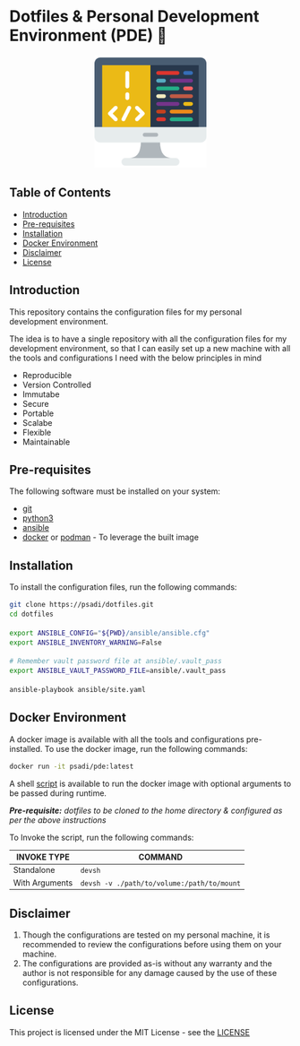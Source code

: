 # Dotfiles & Personal Development Environment (PDE) 🚀

<p align="center">
  <img src="https://raw.githubusercontent.com/psadi/dotfiles/main/assets/image.png" alt="alt text" width="200" height="200">
</p>

## Table of Contents

- [Introduction](#introduction)
- [Pre-requisites](#pre-requisites)
- [Installation](#installation)
- [Docker Environment](#docker-environment)
- [Disclaimer](#disclaimer)
- [License](#license)

## Introduction

This repository contains the configuration files for my personal development environment.

The idea is to have a single repository with all the configuration files for my development environment, so that I can easily set up a new machine with all the tools and configurations I need with the below principles in mind

- Reproducible
- Version Controlled
- Immutabe
- Secure
- Portable
- Scalabe
- Flexible
- Maintainable

## Pre-requisites

The following software must be installed on your system:

- [git](https://git-scm.com/)
- [python3](https://www.python.org/)
- [ansible](https://www.ansible.com/)
- [docker](https://www.docker.com/) or [podman](https://podman.io/) - To leverage the built image

## Installation

To install the configuration files, run the following commands:

```bash
git clone https://psadi/dotfiles.git
cd dotfiles

export ANSIBLE_CONFIG="${PWD}/ansible/ansible.cfg"
export ANSIBLE_INVENTORY_WARNING=False

# Remember vault password file at ansible/.vault_pass
export ANSIBLE_VAULT_PASSWORD_FILE=ansible/.vault_pass

ansible-playbook ansible/site.yaml
```
## Docker Environment

A docker image is available with all the tools and configurations pre-installed. To use the docker image, run the following commands:

```bash
docker run -it psadi/pde:latest
```

A shell [script](https://github.com/psadi/dotfiles/blob/main/.local/bin/devsh) is available to run the docker image with optional arguments to be passed during runtime.

***Pre-requisite:** dotfiles to be cloned to the home directory & configured as per the above instructions*

To Invoke the script, run the following commands:

|INVOKE TYPE|COMMAND|
|---|---|
|Standalone|`devsh`|
|With Arguments|`devsh -v ./path/to/volume:/path/to/mount`|


## Disclaimer
1. Though the configurations are tested on my personal machine, it is recommended to review the configurations before using them on your machine.
2. The configurations are provided as-is without any warranty and the author is not responsible for any damage caused by the use of these configurations.

## License
This project is licensed under the MIT License - see the [LICENSE](LICENSE)
